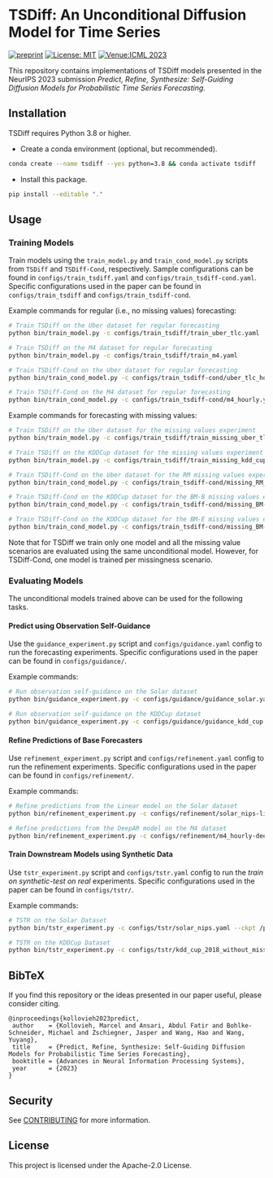# TSDiff: An Unconditional Diffusion Model for Time Series

[![preprint](https://img.shields.io/static/v1?label=arXiv&message=2307.11494&color=B31B1B)](https://arxiv.org/abs/2307.11494)
[![License: MIT](https://img.shields.io/badge/License-Apache--2.0-yellow.svg)](https://opensource.org/licenses/Apache-2.0)
[![Venue:ICML 2023](https://img.shields.io/badge/Venue-NeurIPS%202023-007CFF)](https://neurips.cc/)

This repository contains implementations of TSDiff models presented in the NeurIPS 2023 submission *Predict, Refine, Synthesize: Self-Guiding Diffusion Models for Probabilistic Time Series Forecasting*.

## Installation

TSDiff requires Python 3.8 or higher.

* Create a conda environment (optional, but recommended).
```sh
conda create --name tsdiff --yes python=3.8 && conda activate tsdiff
```
* Install this package.
```sh
pip install --editable "."
```

## Usage

### Training Models

Train models using the `train_model.py` and `train_cond_model.py` scripts from `TSDiff` and `TSDiff-Cond`, respectively. Sample configurations can be found in `configs/train_tsdiff.yaml` and `configs/train_tsdiff-cond.yaml`. Specific configurations used in the paper can be found in `configs/train_tsdiff` and `configs/train_tsdiff-cond`.

Example commands for regular (i.e., no missing values) forecasting:
```sh
# Train TSDiff on the Uber dataset for regular forecasting
python bin/train_model.py -c configs/train_tsdiff/train_uber_tlc.yaml

# Train TSDiff on the M4 dataset for regular forecasting
python bin/train_model.py -c configs/train_tsdiff/train_m4.yaml

# Train TSDiff-Cond on the Uber dataset for regular forecasting
python bin/train_cond_model.py -c configs/train_tsdiff-cond/uber_tlc_hourly.yaml

# Train TSDiff-Cond on the M4 dataset for regular forecasting
python bin/train_cond_model.py -c configs/train_tsdiff-cond/m4_hourly.yaml
```

Example commands for forecasting with missing values:
```sh
# Train TSDiff on the Uber dataset for the missing values experiment
python bin/train_model.py -c configs/train_tsdiff/train_missing_uber_tlc.yaml

# Train TSDiff on the KDDCup dataset for the missing values experiment
python bin/train_model.py -c configs/train_tsdiff/train_missing_kdd_cup.yaml

# Train TSDiff-Cond on the Uber dataset for the RM missing values experiment
python bin/train_cond_model.py -c configs/train_tsdiff-cond/missing_RM_uber_tlc_hourly.yaml

# Train TSDiff-Cond on the KDDCup dataset for the BM-B missing values experiment
python bin/train_cond_model.py -c configs/train_tsdiff-cond/missing_BM-B_kdd_cup_2018_without_missing.yaml

# Train TSDiff-Cond on the KDDCup dataset for the BM-E missing values experiment
python bin/train_cond_model.py -c configs/train_tsdiff-cond/missing_BM-E_kdd_cup_2018_without_missing.yaml
```
Note that for TSDiff we train only one model and all the missing value scenarios are evaluated using the same unconditional model. However, for TSDiff-Cond, one model is trained per missingness scenario.

### Evaluating Models
The unconditional models trained above can be used for the following tasks.

#### Predict using Observation Self-Guidance
Use the `guidance_experiment.py` script and `configs/guidance.yaml` config to run the forecasting experiments. Specific configurations used in the paper can be found in `configs/guidance/`.

Example commands:
```sh
# Run observation self-guidance on the Solar dataset
python bin/guidance_experiment.py -c configs/guidance/guidance_solar.yaml --ckpt /path/to/ckpt

# Run observation self-guidance on the KDDCup dataset
python bin/guidance_experiment.py -c configs/guidance/guidance_kdd_cup.yaml --ckpt /path/to/ckpt
```

#### Refine Predictions of Base Forecasters
Use `refinement_experiment.py` script and `configs/refinement.yaml` config to run the refinement experiments. Specific configurations used in the paper can be found in `configs/refinement/`.

Example commands:
```sh
# Refine predictions from the Linear model on the Solar dataset
python bin/refinement_experiment.py -c configs/refinement/solar_nips-linear.yaml --ckpt /path/to/ckpt

# Refine predictions from the DeepAR model on the M4 dataset
python bin/refinement_experiment.py -c configs/refinement/m4_hourly-deepar.yaml --ckpt /path/to/ckpt
```
#### Train Downstream Models using Synthetic Data
Use `tstr_experiment.py` script and `configs/tstr.yaml` config to run the _train on synthetic-test on real_ experiments. Specific configurations used in the paper can be found in `configs/tstr/`.

Example commands:
```sh
# TSTR on the Solar Dataset
python bin/tstr_experiment.py -c configs/tstr/solar_nips.yaml --ckpt /path/to/ckpt

# TSTR on the KDDCup Dataset
python bin/tstr_experiment.py -c configs/tstr/kdd_cup_2018_without_missing.yaml --ckpt /path/to/ckpt
```

## BibTeX

If you find this repository or the ideas presented in our paper useful, please consider citing.

```
@inproceedings{kollovieh2023predict,
 author    = {Kollovieh, Marcel and Ansari, Abdul Fatir and Bohlke-Schneider, Michael and Zschiegner, Jasper and Wang, Hao and Wang, Yuyang},
 title     = {Predict, Refine, Synthesize: Self-Guiding Diffusion Models for Probabilistic Time Series Forecasting},
 booktitle = {Advances in Neural Information Processing Systems},
 year      = {2023}
}
```

## Security

See [CONTRIBUTING](CONTRIBUTING.md#security-issue-notifications) for more information.

## License

This project is licensed under the Apache-2.0 License.

